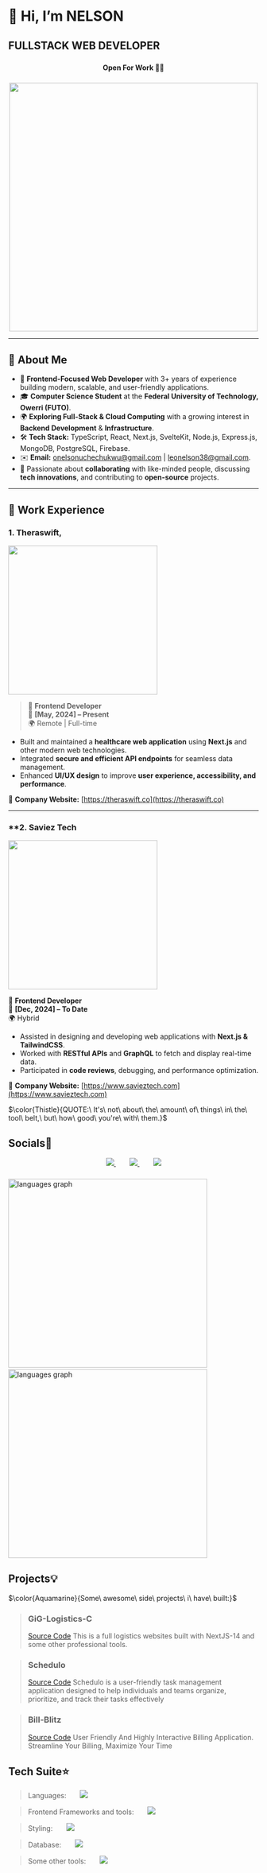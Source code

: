 # 👋 Hi, I’m NELSON

## <div align="left">FULLSTACK WEB DEVELOPER</div>

###

#### <p align="center">**Open For Work 💼💼**<p> 
  
###

  <div align="center">
    <img src="https://user-images.githubusercontent.com/95982650/211197145-09f759f9-7b42-493e-bb6d-174488820ede.gif" width="500"/>
  </div>


---

## 🚀 About Me

- 🎯 **Frontend-Focused Web Developer** with 3+ years of experience building modern, scalable, and user-friendly applications.
- 🎓 **Computer Science Student** at the **Federal University of Technology, Owerri (FUTO)**.
- 🌍 **Exploring Full-Stack & Cloud Computing** with a growing interest in **Backend Development** & **Infrastructure**.
- 🛠️ **Tech Stack:** TypeScript, React, Next.js, SvelteKit, Node.js, Express.js, MongoDB, PostgreSQL, Firebase.
- ✉️ **Email:** [onelsonuchechukwu@gmail.com](mailto:onelsonuchechukwu@gmail.com) | [leonelson38@gmail.com](mailto:leonelson38@gmail.com).
- 💬 Passionate about **collaborating** with like-minded people, discussing **tech innovations**, and contributing to **open-source** projects.

---

## 💼 Work Experience  

### **1. Theraswift**, 
<img src="https://github.com/user-attachments/assets/7eaea65d-b43e-4c5d-90db-3ad985ee3baa" width="300" />


> 🏢 **Frontend Developer**  
📅 **[May, 2024] – Present**  
🌍 Remote | Full-time  

- Built and maintained a **healthcare web application** using **Next.js** and other modern web technologies.  
- Integrated **secure and efficient API endpoints** for seamless data management.  
- Enhanced **UI/UX design** to improve **user experience, accessibility, and performance**.   

🔗 **Company Website:** [https://theraswift.co](https://theraswift.co)  

---

### **2. Saviez Tech
<img src="https://github.com/user-attachments/assets/ea07cd72-cee0-4cd6-9a5e-bda12462e2e3" width="300" />

 🏢 **Frontend Developer**  
📅 **[Dec, 2024] – To Date**  
🌍 Hybrid  

- Assisted in designing and developing web applications with **Next.js & TailwindCSS**.  
- Worked with **RESTful APIs** and **GraphQL** to fetch and display real-time data.  
- Participated in **code reviews**, debugging, and performance optimization.  

🔗 **Company Website:** [https://www.savieztech.com](https://www.savieztech.com)

  $\color{Thistle}{QUOTE:\ It's\ not\ about\ the\ amount\ of\ things\ in\ the\ tool\ belt,\ but\ how\ good\ you're\ with\ them.}$

###

## Socials🍷
<p align="center">
  <a href="https://twitter.com/Nelsonf2e">
    <img src="https://skillicons.dev/icons?i=twitter" />
  </a>&nbsp;&nbsp;&nbsp;&nbsp;&nbsp;&nbsp;
  <a href="https://twitter.com/Nelsonf2e">
    <img src="https://skillicons.dev/icons?i=linkedin" />
  </a>&nbsp;&nbsp;&nbsp;&nbsp;&nbsp;&nbsp;
  <a href="https://https://www.instagram.com/nelson_f2e">
    <img src="https://skillicons.dev/icons?i=instagram" />
  </a>
</p>


  
  ###
  
  <div align="left">
<div>
  <img src="https://github-readme-stats.vercel.app/api/top-langs/?username=nelsonleone&layout=compact&theme=github_dark&langs_count=8" alt="languages graph" height="380" width="400" />&nbsp;&nbsp;&nbsp;&nbsp;&nbsp;&nbsp;
  <img src="https://github-readme-stats.vercel.app/api?username=nelsonleone&show_icons=true&theme=dark#gh-dark-mode-only" alt="languages graph" height="380" width="400" />
</div>

</div>

###


## Projects💡
$\color{Aquamarine}{Some\ awesome\ side\ projects\ i\ have\ built:}$
> ### GiG-Logistics-C
> <a href="https://github.com/nelsonleone/gig-logistics">Source Code</a>
> This is a full logistics websites built with NextJS-14 and some other professional tools.

> ### Schedulo
> <a href="https://github.com/nelsonleone/Schedulo">Source Code</a>
> Schedulo is a user-friendly task management application designed to help individuals and teams organize, prioritize, and track their tasks effectively

> ### Bill-Blitz
> <a href="https://github.com/nelsonleone/bill-blitz/">Source Code</a>
> User Friendly And Highly Interactive Billing Application. Streamline Your Billing, Maximize Your Time


## Tech Suite⭐
> Languages:&nbsp;&nbsp;&nbsp;&nbsp;&nbsp;&nbsp; <img src="https://skillicons.dev/icons?i=js,py" />

> Frontend Frameworks and tools:&nbsp;&nbsp;&nbsp;&nbsp;&nbsp;&nbsp; <img src="https://skillicons.dev/icons?i=react,nextjs,svelte,ts,express,nodejs" />

> Styling:&nbsp;&nbsp;&nbsp;&nbsp;&nbsp;&nbsp; <img src="https://skillicons.dev/icons?i=tailwind,styledcomponents,css,bootstrap,sass" />

> Database:&nbsp;&nbsp;&nbsp;&nbsp;&nbsp;&nbsp; <img src="https://skillicons.dev/icons?i=mongodb,supabase,firebase,mysql" />

> Some other tools:&nbsp;&nbsp;&nbsp;&nbsp;&nbsp;&nbsp; <img src="https://skillicons.dev/icons?i=git,github,redux,canva,jest" />
<!---
nelsonleone/nelsonleone is a ✨ special ✨ repository because its `README.md` (this file) appears on your GitHub profile.
You can click the Preview link to take a look at your changes.


--->

                
